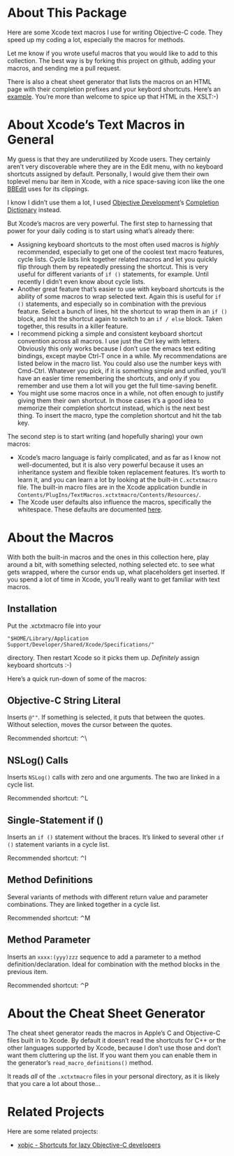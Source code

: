 About This Package
==================

Here are some Xcode text macros I use for writing Objective-C code.
They speed up my coding a lot, especially the macros for methods.

Let me know if you wrote useful macros that you would like to add
to this collection. The best way is by forking this project on github,
adding your macros, and sending me a pull request.

There is also a cheat sheet generator that lists the macros on an HTML
page with their completion prefixes and your keybord shortcuts.
Here’s an [example](http://www.entropy.ch/software/macosx/xcode-macro-cheat-sheet.html).
You’re more than welcome to spice up that HTML in the XSLT:-)


About Xcode’s Text Macros in General
====================================

My guess is that they are underutilized by Xcode users. They certainly
aren’t very discoverable where they are in the Edit menu, with no keyboard
shortcuts assigned by default. Personally, I would give them their own toplevel
menu bar item in Xcode, with a nice space-saving icon like the one
[BBEdit](http://www.barebones.com/products/bbedit/)
uses for its clippings.

I know I didn’t use them a lot, I used
[Objective Development](http://www.obdev.at)’s
[Completion Dictionary](http://www.obdev.at/products/completion-dictionary/index.html)
instead.

But Xcode’s macros are very powerful. The first step to harnessing that power
for your daily coding is to start using what’s already there:

* Assigning keyboard shortcuts to the most often used macros is *highly*
  recommended, especially to get one of the coolest text macro features,
  cycle lists. Cycle lists link together related macros and let you
  quickly flip through them by repeatedly pressing the shortcut. This
  is very useful for different variants of `if ()` statements, for example.
  Until recently I didn’t even know about cycle lists.
* Another great feature that’s easier to use with keyboard shortcuts is
  the ability of some macros to wrap selected text. Again this is useful
  for `if ()` statements, and especially so in combination with the previous
  feature. Select a bunch of lines, hit the shortcut to wrap them in an
  `if ()` block, and hit the shortcut again to switch to an `if / else` block.
  Taken together, this results in a killer feature.
* I recommend picking a simple and consistent keyboard shortcut convention
  across all macros. I use just the Ctrl key with letters. Obviously
  this only works because I don’t use the emacs text editing bindings,
  except maybe Ctrl-T once in a while. My recommendations are listed below
  in the macro list. You could also use the number keys with Cmd-Ctrl.
  Whatever you pick, if it is something simple and unified, you’ll have
  an easier time remembering the shortcuts, and only if you remember and
  use them a lot will you get the full time-saving benefit.
* You might use some macros once in a while, not often enough to justify
  giving them their own shortcut. In those cases it’s a good idea to
  memorize their completion shortcut instead, which is the next best thing.
  To insert the macro, type the completion shortcut and hit the tab key.

The second step is to start writing (and hopefully sharing) your own macros:

* Xcode’s macro language is fairly complicated, and as far as I know not
  well-documented, but it is also very powerful because it uses an inheritance
  system and flexible token replacement features. It’s worth to learn it,
  and you can learn a lot by looking at the built-in `C.xctxtmacro` file.
  The built-in macro files are in the Xcode application bundle in
  `Contents/PlugIns/TextMacros.xctxtmacro/Contents/Resources/`.
* The Xcode user defaults also influence the macros, specifically the whitespace.
  These defaults are documented [here](http://developer.apple.com/mac/library/documentation/DeveloperTools/Reference/XcodeUserDefaultRef/100-Xcode_User_Defaults/UserDefaultRef.html#//apple_ref/doc/uid/TP40005535-CH3-SW40).


About the Macros
================

With both the built-in macros and the ones in this collection here, play
around a bit, with something selected, nothing selected etc. to see what
gets wrapped, where the cursor ends up, what placeholders get inserted.
If you spend a lot of time in Xcode, you’ll really want to get familiar
with text macros.

Installation
------------

Put the .xctxtmacro file into your

    "$HOME/Library/Application Support/Developer/Shared/Xcode/Specifications/"

directory. Then restart Xcode so it picks them up. *Definitely* assign keyboard
shortcuts :-)

Here’s a quick run-down of some of the macros:

Objective-C String Literal
--------------------------

Inserts `@""`. If something is selected, it puts that between the quotes.
Without selection, moves the cursor between the quotes.

Recommended shortcut: ⌃\

NSLog() Calls
-------------

Inserts `NSLog()` calls with zero and one arguments. The two are linked
in a cycle list.

Recommended shortcut: ⌃L

Single-Statement if ()
----------------------

Inserts an `if ()` statement without the braces. It’s linked to several
other `if ()` statement variants in a cycle list.

Recommended shortcut: ⌃I

Method Definitions
------------------

Several variants of methods with different return value and parameter
combinations. They are linked together in a cycle list.

Recommended shortcut: ⌃M

Method Parameter
----------------

Inserts an `xxxx:(yyy)zzz` sequence to add a parameter to a method
definition/declaration. Ideal for combination with the method
blocks in the previous item.

Recommended shortcut: ⌃P


About the Cheat Sheet Generator
===============================

The cheat sheet generator reads the macros in Apple’s C and
Objective-C files built in to Xcode. By default it doesn’t
read the shortcuts for C++ or the other languages supported
by Xcode, because I don’t use those and don’t want them cluttering
up the list. If you want them you can enable them in the generator’s
`read_macro_definitions()` method.

It reads *all* of the `.xctxtmacro` files in your personal
directory, as it is likely that you care a lot about those...


Related Projects
================

Here are some related projects:

* [xobjc - Shortcuts for lazy Objective-C developers](http://github.com/holtwick/xobjc)
